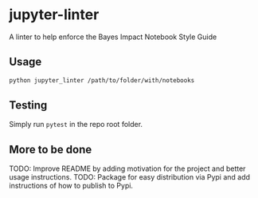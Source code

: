 # jupyter-linter

A linter to help enforce the Bayes Impact Notebook Style Guide

## Usage

```sh
python jupyter_linter /path/to/folder/with/notebooks
```

## Testing


Simply run `pytest` in the repo root folder.


## More to be done

TODO: Improve README by adding motivation for the project and better usage instructions.
TODO: Package for easy distribution via Pypi and add instructions of how to publish to Pypi.
